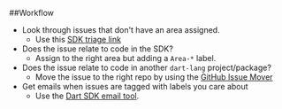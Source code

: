 ##Workflow

* Look through issues that don't have an area assigned.
  * Use this [SDK triage link]
* Does the issue relate to code in the SDK?
  * Assign to the right area but adding a `Area-*` label.
* Does the issue relate to code in another `dart-lang` project/package?
  * Move the issue to the right repo by using the [GitHub Issue Mover][]
* Get emails when issues are tagged with labels you care about
  * Use the [Dart SDK email tool].

[SDK triage link]: https://dart-sdk-email.appspot.com/triage
[GitHub Issue Mover]: https://github-issue-mover.appspot.com/
[Dart SDK email tool]: https://dart-sdk-email.appspot.com/triage